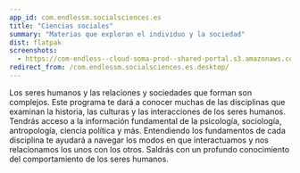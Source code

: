 ```yaml
---
app_id: com.endlessm.socialsciences.es
title: "Ciencias sociales"
summary: "Materias que exploran el individuo y la sociedad"
dist: flatpak
screenshots:
  - https://com-endless--cloud-soma-prod--shared-portal.s3.amazonaws.com/apps.298.screenshots.38601d8c-b8fd-43d6-9729-322ecf21127a_201810232130102424.png
redirect_from: /com.endlessm.socialsciences.es.desktop/
---
```


<p>Los seres humanos y las relaciones y sociedades que forman son complejos. Este programa te dará a conocer muchas de las disciplinas que examinan la historia, las culturas y las interacciones de los seres humanos. Tendrás acceso a la información fundamental de la psicología, sociología, antropología, ciencia política y más. Entendiendo los fundamentos de cada disciplina te ayudará a navegar los modos en que interactuamos y nos relacionamos los unos con los otros. Saldrás con un profundo conocimiento del comportamiento de los seres humanos.</p>